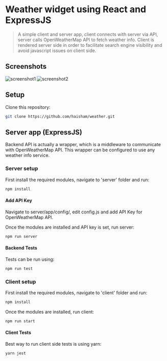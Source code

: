 # Weather widget using React and ExpressJS
> A simple client and server app, client connects with server via API, server calls OpenWeatherMap API to fetch weather info. Client is rendered server side in order to facilitate search engine visibility and avoid javascript issues on client side.

## Screenshots
![screenshot1](https://sweetmatchsnaps.s3.amazonaws.com/screenshot1.png)
![screenshot2](https://sweetmatchsnaps.s3.amazonaws.com/screenshot2.png)

## Setup
Clone this repository:

```sh
git clone https://github.com/haisham/weather.git
```

## Server app (ExpressJS)
Backend API is actually a wrapper, which is a middleware to communicate with OpenWeatherMap API. This wrapper can be configured to use any weather info service.

### Server setup
First install the required modules, navigate to 'server' folder and run:

```sh
npm install 
```
#### Add API Key
Navigate to server/app/config/, edit config.js and add API Key for OpenWeatherMap API.

Once the modules are installed and API key is set, run server:

```sh
npm run server 
```

#### Backend Tests
Tests can be run using:
```sh
npm run test 
```

### Client setup
First install the required modules, navigate to 'client' folder and run:

```sh
npm install 
```

Once the modules are installed, run client:

```sh
npm run start 
```

#### Client Tests
Best way to run client side tests is using yarn:
```sh
yarn jest
```